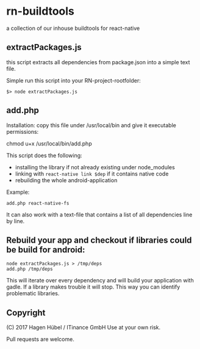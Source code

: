 # rn-buildtools
a collection of our inhouse buildtools for react-native

## extractPackages.js

this script extracts all dependencies from package.json into a simple text file.

Simple run this script into your RN-project-rootfolder:

```shell
$> node extractPackages.js
```

## add.php

Installation: copy this file under /usr/local/bin and give it executable permissions:

chmod u+x /usr/local/bin/add.php

This script does the following:

- installing the library if not already existing under node_modules
- linking with `react-native link $dep` if it contains native code
- rebuilding the whole android-application

Example:

```shell
add.php react-native-fs
```

It can also work with a text-file that contains a list of all dependencies line by line.

## Rebuild your app and checkout if libraries could be build for android:

```shell
node extractPackages.js > /tmp/deps
add.php /tmp/deps
```

This will iterate over every dependency and will build your application with gadle.
If a library makes trouble it will stop. This way you can identify problematic libraries.

## Copyright

(C) 2017 Hagen Hübel / ITinance GmbH
Use at your own risk.

Pull requests are welcome.

